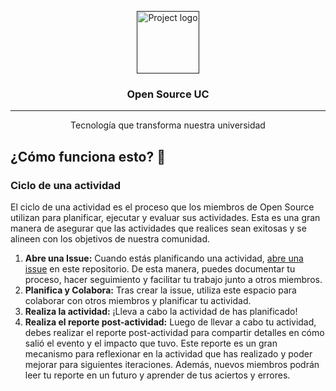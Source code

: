 <p align="center">
  <a href="" rel="noopener">
 <img width=100px height=100px src="https://avatars.githubusercontent.com/u/26145246?s=200&v=4" alt="Project logo"></a>
</p>

<h3 align="center">Open Source UC</h3>

---

<p align="center"> Tecnología que transforma nuestra universidad
    <br> 
</p>

## ¿Cómo funciona esto? 🤔

### Ciclo de una actividad
El ciclo de una actividad es el proceso que los miembros de Open Source utilizan para planificar, ejecutar y evaluar sus actividades. Esta es una gran manera de asegurar que las actividades que realices sean exitosas y se alineen con los objetivos de nuestra comunidad.

1. **Abre una Issue:** Cuando estás planificando una actividad, [abre una issue](https://github.com/open-source-uc/community/issues/new/choose) en este repositorio. De esta manera, puedes documentar tu proceso, hacer seguimiento y facilitar tu trabajo junto a otros miembros.
2. **Planifica y Colabora:** Tras crear la issue, utiliza este espacio para colaborar con otros miembros y planificar tu actividad.
3. **Realiza la actividad:** ¡Lleva a cabo la actividad de has planificado!
4. **Realiza el reporte post-actividad:** Luego de llevar a cabo tu actividad, debes realizar el reporte post-actividad para compartir detalles en cómo salió el evento y el impacto que tuvo. Este reporte es un gran mecanismo para reflexionar en la actividad que has realizado y poder mejorar para siguientes iteraciones. Además, nuevos miembros podrán leer tu reporte en un futuro y aprender de tus aciertos y errores.



